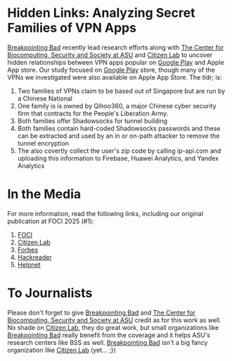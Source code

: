 # Hidden Links: Analyzing Secret Families of VPN Apps

[Breakpointing Bad](https://breakpointingbad.com/) recently lead research
efforts along with [The Center for Biocomputing, Security and Society at ASU](https://biodesign.asu.edu/biocomputing-security-and-society/) and [Citizen Lab](citizenlab.ca) 
to uncover hidden relationships between VPN apps popular on [Google Play](https://play.google.com/) and Apple App store.
Our study focused on [Google Play](https://play.google.com/) store, though many of the VPNs we investigated were also available
on Apple App Store. The tldr; is:

1. Two families of VPNs claim to be based out of Singapore but are run by a Chinese National
2. One family is is owned by Qihoo360, a major Chinese cyber security firm that
contracts for the People's Liberation Army.
3. Both families offer Shadowsocks for tunnel building
4. Both families contain hard-coded Shadowsocks passwords and these can be extracted and used 
by an in or on-path attacker to remove the tunnel encryption
5. The also covertly collect the user's zip code by calling ip-api.com and uploading this information
to Firebase, Huawei Analytics, and Yandex Analytics

# In the Media

For more information, read the following links, including our original publication at FOCI 2025 (#1):

1. [FOCI](https://www.petsymposium.org/foci/2025/foci-2025-0008.pdf)
2. [Citizen Lab](https://citizenlab.ca/2025/08/hidden-links-analyzing-secret-families-of-vpn-apps/)
3. [Forbes](https://www.forbes.com/sites/zakdoffman/2025/08/20/delete-every-app-thats-on-this-list-your-phone-will-be-tracked/)
4. [Hackreader](https://hackread.com/citizen-lab-vpn-networks-sharing-ownership-security-flaws/) 
5. [Helpnet](https://www.helpnetsecurity.com/2025/08/19/android-vpn-apps-used-by-millions-are-covertly-connected-and-insecure/) 

# To Journalists 

Please don't forget to give [Breakpointing Bad](https://breakpointingbad.com/) and [The Center for Biocomputing, Security and Society at ASU](https://biodesign.asu.edu/biocomputing-security-and-society/)
credit as for this work as well. No shade on [Citizen Lab](citizenlab.ca), they do
great work, but small organizations like [Breakpointing Bad](https://breakpointingbad.com/)
really benefit from the coverage and it helps ASU's research centers like BSS as well. 
[Breakpointing Bad](https://breakpointingbad.com/) isn't a big fancy organization like 
[Citizen Lab](citizenlab.ca) (yet... ;})
